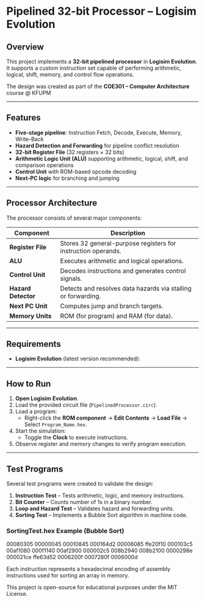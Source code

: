 # Pipelined 32-bit Processor – Logisim Evolution

## Overview
This project implements a **32-bit pipelined processor** in **Logisim Evolution**.  
It supports a custom instruction set capable of performing arithmetic, logical, shift,
memory, and control flow operations.  

The design was created as part of the **COE301 – Computer Architecture** course @ KFUPM

---

## Features
- **Five-stage pipeline**: Instruction Fetch, Decode, Execute, Memory, Write-Back  
- **Hazard Detection and Forwarding** for pipeline conflict resolution  
- **32-bit Register File** (32 registers × 32 bits)  
- **Arithmetic Logic Unit (ALU)** supporting arithmetic, logical, shift, and comparison operations  
- **Control Unit** with ROM-based opcode decoding  
- **Next-PC logic** for branching and jumping  


---

## Processor Architecture
The processor consists of several major components:

| Component | Description |
|------------|-------------|
| **Register File** | Stores 32 general-purpose registers for instruction operands. |
| **ALU** | Executes arithmetic and logical operations. |
| **Control Unit** | Decodes instructions and generates control signals. |
| **Hazard Detector** | Detects and resolves data hazards via stalling or forwarding. |
| **Next PC Unit** | Computes jump and branch targets. |
| **Memory Units** | ROM (for program) and RAM (for data). |

---

## Requirements
- **Logisim Evolution** (latest version recommended):  
 

---

## How to Run
1. **Open Logisim Evolution**.
2. Load the provided circuit file (`PipelinedProcessor.circ`).
3. Load a program:
   - Right-click the **ROM component** → **Edit Contents** → **Load File** → Select `Program_Name.hex`.
4. Start the simulation:
   - Toggle the **Clock** to execute instructions.
5. Observe register and memory changes to verify program execution.

---

##  Test Programs
Several test programs were created to validate the design:
1. **Instruction Test** – Tests arithmetic, logic, and memory instructions.  
2. **Bit Counter** – Counts number of 1s in a binary number.  
3. **Loop and Hazard Test** – Validates hazard and forwarding units.  
4. **Sorting Test** – Implements a Bubble Sort algorithm in machine code.

### SortingTest.hex Example (Bubble Sort)

00080305
00000045
00010845
000164d2
00006085
ffe20f10
000103c5
00af1080
000f1140
00af2900
000002c5
008b2940
008b2100
0000298e
000021ce
ffe63d52
0006200f
0007280f
0006000d

Each instruction represents a hexadecimal encoding of assembly instructions used for sorting an array in memory.

This project is open-source for educational purposes under the MIT License.

